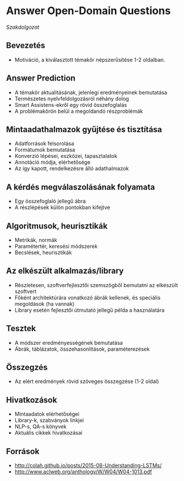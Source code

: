 # Answer Open-Domain Questions

_Szakdolgozat_

## Bevezetés

* Motiváció, a kiválasztott témakör népszerűsítése 1-2 oldalban.

## Answer Prediction

* A témakör aktualitásának, jelenlegi eredményeinek bemutatása
* Természetes nyelvfeldolgozásról néhány dolog
* Smart Assistens-ekről egy rövid összefoglalás
* A problémakörön belül a megoldandó részproblémák

## Mintaadathalmazok gyűjtése és tisztítása

* Adatforrások felsorolása
* Formátumok bemutatása
* Konverzió lépései, eszközei, tapasztalatok
* Annotáció módja, elérhetősége
* Az így kapott, rendelkezésre álló adathalmazok

## A kérdés megválaszolásának folyamata

* Egy összefoglaló jellegű ábra
* A részlépések külön pontokban kifejtve

## Algoritmusok, heurisztikák

* Metrikák, normák
* Paramétertér, keresési módszerek
* Becslések, heurisztikák

## Az elkészült alkalmazás/library

* Részletesen, szoftverfejlesztői szemszögből bemutatni az elkészült szoftvert
* Főként architektúrára vonatkozó ábrák kellenek, és speciális megoldások (ha vannak)
* Library esetén fejlesztői útmutató jellegű példa a használatára

## Tesztek

* A módszer eredményességének bemutatása
* Ábrák, táblázatok, összehasonlítások, paraméterezések

## Összegzés

* Az elért eredmények rövid szöveges összegzése (1-2 oldal)

## Hivatkozások

* Mintaadatok elérhetőségei
* Library-k, szabványok linkjei
* NLP-s, QA-s könyvek
* Aktuális cikkek hivatkozásai

## Források

* http://colah.github.io/posts/2015-08-Understanding-LSTMs/
* http://www.aclweb.org/anthology/W/W04/W04-1013.pdf
